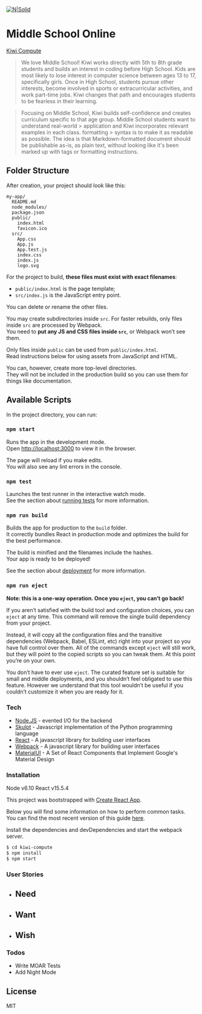 [![N|Solid](https://static.wixstatic.com/media/952bc1_266cdba81e4b42cda66e9d274445bd00~mv2_d_3600_1584_s_2.png/v1/fill/w_626,h_284,al_c,usm_0.66_1.00_0.01/952bc1_266cdba81e4b42cda66e9d274445bd00~mv2_d_3600_1584_s_2.png)](https://nodesource.com/products/nsolid)

# Middle School Online
   [Kiwi Compute](https://www.kiwicompute.com/about-1)

> We love Middle School! Kiwi works directly with 5th to 8th grade students and
> builds an interest in coding before High School. Kids are most likely to lose
> interest in computer science between ages 13 to 17, specifically girls. Once in
> High School, students pursue other interests, become involved in sports or
> extracurricular activities, and work part-time jobs. Kiwi changes that path and
> encourages students to be fearless in their learning.

> Focusing on Middle School, Kiwi builds self-confidence and creates curriculum
> specific to that age group. Middle School students want to understand real-world > application and Kiwi incorporates relevant examples in each class. formatting    > syntax is to make it as readable as possible. The idea is that Markdown-formatted document should be
> publishable as-is, as plain text, without
> looking like it's been marked up with tags
> or formatting instructions.

## Folder Structure

After creation, your project should look like this:

```
my-app/
  README.md
  node_modules/
  package.json
  public/
    index.html
    favicon.ico
  src/
    App.css
    App.js
    App.test.js
    index.css
    index.js
    logo.svg
```

For the project to build, **these files must exist with exact filenames**:

* `public/index.html` is the page template;
* `src/index.js` is the JavaScript entry point.

You can delete or rename the other files.

You may create subdirectories inside `src`. For faster rebuilds, only files inside `src` are processed by Webpack.<br>
You need to **put any JS and CSS files inside `src`**, or Webpack won’t see them.

Only files inside `public` can be used from `public/index.html`.<br>
Read instructions below for using assets from JavaScript and HTML.

You can, however, create more top-level directories.<br>
They will not be included in the production build so you can use them for things like documentation.

## Available Scripts

In the project directory, you can run:

### `npm start`

Runs the app in the development mode.<br>
Open [http://localhost:3000](http://localhost:3000) to view it in the browser.

The page will reload if you make edits.<br>
You will also see any lint errors in the console.

### `npm test`

Launches the test runner in the interactive watch mode.<br>
See the section about [running tests](#running-tests) for more information.

### `npm run build`

Builds the app for production to the `build` folder.<br>
It correctly bundles React in production mode and optimizes the build for the best performance.

The build is minified and the filenames include the hashes.<br>
Your app is ready to be deployed!

See the section about [deployment](#deployment) for more information.

### `npm run eject`

**Note: this is a one-way operation. Once you `eject`, you can’t go back!**

If you aren’t satisfied with the build tool and configuration choices, you can `eject` at any time. This command will remove the single build dependency from your project.

Instead, it will copy all the configuration files and the transitive dependencies (Webpack, Babel, ESLint, etc) right into your project so you have full control over them. All of the commands except `eject` will still work, but they will point to the copied scripts so you can tweak them. At this point you’re on your own.

You don’t have to ever use `eject`. The curated feature set is suitable for small and middle deployments, and you shouldn’t feel obligated to use this feature. However we understand that this tool wouldn’t be useful if you couldn’t customize it when you are ready for it.

### Tech
* [Node.JS](http://nodejs.org) - evented I/O for the backend
* [Skulpt](http://www.skulpt.org/) - Javascript implementation of the Python programming language
* [React](https://facebook.github.io/react/) - A javascript library for building user interfaces
* [Webpack](http://webpack.github.io/docs/) - A javascript library for building user interfaces
* [MaterialUI](http://www.material-ui.com/) - A Set of React Components that Implement Google's Material Design

### Installation

Node v6.10
React v15.5.4

This project was bootstrapped with [Create React App](https://github.com/facebookincubator/create-react-app).

Below you will find some information on how to perform common tasks.<br>
You can find the most recent version of this guide [here](https://github.com/facebookincubator/create-react-app/blob/master/packages/react-scripts/template/README.md).


Install the dependencies and devDependencies and start the webpack server.

```sh
$ cd kiwi-compute
$ npm install
$ npm start
```

### User Stories

 - Need
    -  
 - Want
    -
 - Wish
    -


### Todos

 - Write MOAR Tests
 - Add Night Mode

License
----
MIT
